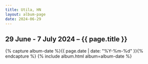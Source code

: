 ```yaml
---
title: Utila, HN
layout: album-page
date: 2024-06-29
---
```

## 29 June - 7 July 2024 – {{ page.title }}
{% capture album-date %}{{ page.date | date: "%Y-%m-%d" }}{% endcapture %}
{% include album.html album=album-date %}